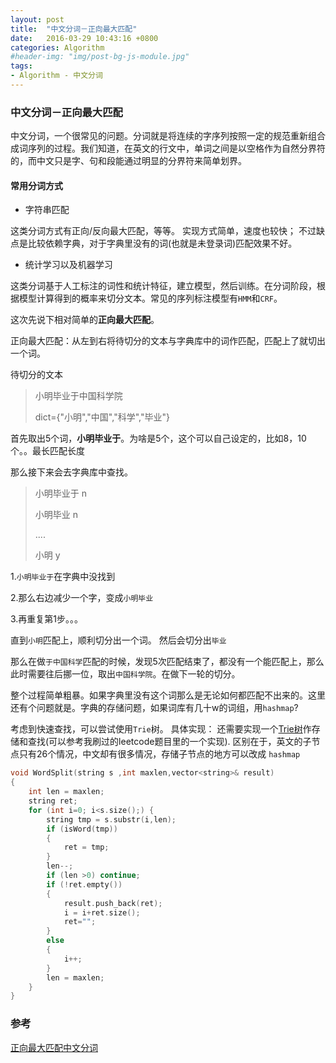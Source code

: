 ```yaml
---
layout: post
title:  "中文分词－正向最大匹配"
date:   2016-03-29 10:43:16 +0800
categories: Algorithm
#header-img: "img/post-bg-js-module.jpg"
tags:
- Algorithm - 中文分词
---
```



### 中文分词－正向最大匹配

中文分词，一个很常见的问题。分词就是将连续的字序列按照一定的规范重新组合成词序列的过程。我们知道，在英文的行文中，单词之间是以空格作为自然分界符的，而中文只是字、句和段能通过明显的分界符来简单划界。

#### 常用分词方式
* 字符串匹配

这类分词方式有正向/反向最大匹配，等等。
实现方式简单，速度也较快；
不过缺点是比较依赖字典，对于字典里没有的词(也就是未登录词)匹配效果不好。

* 统计学习以及机器学习

这类分词基于人工标注的词性和统计特征，建立模型，然后训练。在分词阶段，根据模型计算得到的概率来切分文本。常见的序列标注模型有<code>HMM</code>和<code>CRF</code>。

这次先说下相对简单的**正向最大匹配**。

正向最大匹配：从左到右将待切分的文本与字典库中的词作匹配，匹配上了就切出一个词。

待切分的文本

> 小明毕业于中国科学院
>
> dict={"小明","中国","科学","毕业"}

首先取出5个词，**小明毕业于**。为啥是5个，这个可以自己设定的，比如8，10个。。最长匹配长度

那么接下来会去字典库中查找。

> 小明毕业于   n
> 
> 小明毕业 n
> 
> ....
> 
> 小明 y

1.<code>小明毕业于</code>在字典中没找到

2.那么右边减少一个字，变成<code>小明毕业</code>

3.再重复第1步。。。

直到<code>小明</code>匹配上，顺利切分出一个词。
然后会切分出<code>毕业</code>

那么在做<code>于中国科学</code>匹配的时候，发现5次匹配结束了，都没有一个能匹配上，那么此时需要往后挪一位，取出<code>中国科学院</code>。在做下一轮的切分。

整个过程简单粗暴。如果字典里没有这个词那么是无论如何都匹配不出来的。这里还有个问题就是。字典的存储问题，如果词库有几十w的词组，用<code>hashmap</code>?

考虑到快速查找，可以尝试使用<code>Trie</code>树。
具体实现：
还需要实现一个[Trie树](https://github.com/y521263/LeetCode/blob/master/LeetCode/WordSearch2/WordSearch2.cpp#L29)作存储和查找(可以参考我刷过的leetcode题目里的一个实现).
区别在于，英文的子节点只有26个情况，中文却有很多情况，存储子节点的地方可以改成 <code>hashmap</code>

``` c++
void WordSplit(string s ,int maxlen,vector<string>& result)
{
    int len = maxlen;
    string ret;
    for (int i=0; i<s.size();) {
        string tmp = s.substr(i,len);
        if (isWord(tmp))
        {    
            ret = tmp;
        }
        len--;
        if (len >0) continue;
        if (!ret.empty())
        {
            result.push_back(ret);
            i = i+ret.size();
            ret="";
        }
        else
        {
            i++;
        }
        len = maxlen;
    }
}

```

### 参考

[正向最大匹配中文分词](http://blog.csdn.net/yangyan19870319/article/details/6399871)
